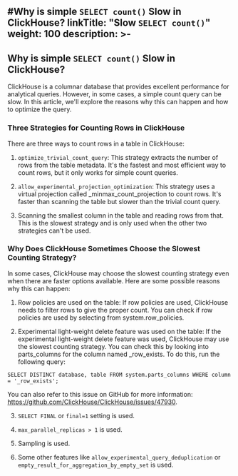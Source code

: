 #Why is simple `SELECT count()` Slow in ClickHouse?
linkTitle: "Slow `SELECT count()`"
weight: 100
description: >-
---

## Why is simple `SELECT count()` Slow in ClickHouse?

ClickHouse is a columnar database that provides excellent performance for analytical queries. However, in some cases, a simple count query can be slow. In this article, we'll explore the reasons why this can happen and how to optimize the query.

### Three Strategies for Counting Rows in ClickHouse

There are three ways to count rows in a table in ClickHouse:

1. `optimize_trivial_count_query`: This strategy extracts the number of rows from the table metadata. It's the fastest and most efficient way to count rows, but it only works for simple count queries.

2. `allow_experimental_projection_optimization`: This strategy uses a virtual projection called _minmax_count_projection to count rows. It's faster than scanning the table but slower than the trivial count query.

3. Scanning the smallest column in the table and reading rows from that. This is the slowest strategy and is only used when the other two strategies can't be used.

### Why Does ClickHouse Sometimes Choose the Slowest Counting Strategy?

In some cases, ClickHouse may choose the slowest counting strategy even when there are faster options available. Here are some possible reasons why this can happen:

1. Row policies are used on the table: If row policies are used, ClickHouse needs to filter rows to give the proper count. You can check if row policies are used by selecting from system.row_policies.

2. Experimental light-weight delete feature was used on the table: If the experimental light-weight delete feature was used, ClickHouse may use the slowest counting strategy. You can check this by looking into parts_columns for the column named _row_exists. To do this, run the following query:

```
SELECT DISTINCT database, table FROM system.parts_columns WHERE column = '_row_exists';
```

You can also refer to this issue on GitHub for more information: https://github.com/ClickHouse/ClickHouse/issues/47930.

3. `SELECT FINAL` or `final=1` setting is used.

4. `max_parallel_replicas > 1` is used.

5. Sampling is used.

6. Some other features like `allow_experimental_query_deduplication` or `empty_result_for_aggregation_by_empty_set` is used.
